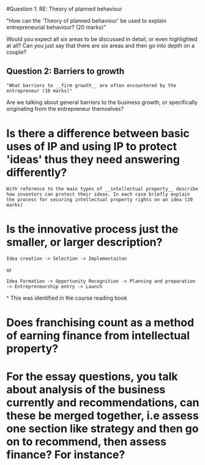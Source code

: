 #Question 1: RE: Theory of planned behaviour

"How can the 'Theory of planned behaviour' be used to explain entrepreneurial behaviour? (20 marks)" 

Would you expect all six areas to be discussed in detail, or even highlighted at all? Can you just say that there are six areas and then go into depth on a couple?

## Question 2: Barriers to growth

	"What barriers to __firm growth__ are often encountered by the entrepreneur (10 marks)"

 Are we talking about general barriers to the business growth, or specifically originating from the entrepreneur themselves?

# Is there a difference between basic uses of IP and using IP to protect 'ideas' thus they need answering differently?

	With reference to the main types of __intellectual property__ describe how inventors can protect their ideas. In each case briefly explain the process for securing intellectual property rights on an idea (20 marks)

# Is the innovative process just the smaller, or larger description?

	Idea creation -> Selection -> Implementaiton

or 

	Idea Formation -> Opportunity Recognition -> Planning and preparation -> Entrepreneurship entry -> Launch

^ This was identified in the course reading book

# Does franchising count as a method of earning finance from intellectual property?


# For the essay questions, you talk about analysis of the business currently and recommendations, can these be merged together, i.e assess one section like strategy and then go on to recommend, then assess finance? For instance?